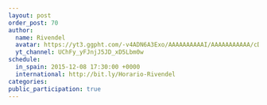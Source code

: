 ```yaml
---
layout: post
order_post: 70
author:
  name: Rivendel
  avatar: https://yt3.ggpht.com/-v4ADN6A3Exo/AAAAAAAAAAI/AAAAAAAAAAA/cD5XEer1Z6s/s88-c-k-no/photo.jpg
  yt_channel: UChFy_yFJnjJ5JD_xD5Lbm0w
schedule:
  in_spain: 2015-12-08 17:30:00 +0000
  international: http://bit.ly/Horario-Rivendel
categories:
public_participation: true
---
```

